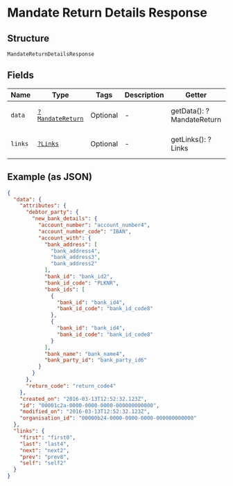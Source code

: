 
# Mandate Return Details Response

## Structure

`MandateReturnDetailsResponse`

## Fields

| Name | Type | Tags | Description | Getter | Setter |
|  --- | --- | --- | --- | --- | --- |
| `data` | [`?MandateReturn`](../../doc/models/mandate-return.md) | Optional | - | getData(): ?MandateReturn | setData(?MandateReturn data): void |
| `links` | [`?Links`](../../doc/models/links.md) | Optional | - | getLinks(): ?Links | setLinks(?Links links): void |

## Example (as JSON)

```json
{
  "data": {
    "attributes": {
      "debtor_party": {
        "new_bank_details": {
          "account_number": "account_number4",
          "account_number_code": "IBAN",
          "account_with": {
            "bank_address": [
              "bank_address4",
              "bank_address3",
              "bank_address2"
            ],
            "bank_id": "bank_id2",
            "bank_id_code": "PLKNR",
            "bank_ids": [
              {
                "bank_id": "bank_id4",
                "bank_id_code": "bank_id_code8"
              },
              {
                "bank_id": "bank_id4",
                "bank_id_code": "bank_id_code8"
              }
            ],
            "bank_name": "bank_name4",
            "bank_party_id": "bank_party_id6"
          }
        }
      },
      "return_code": "return_code4"
    },
    "created_on": "2016-03-13T12:52:32.123Z",
    "id": "00001c2a-0000-0000-0000-000000000000",
    "modified_on": "2016-03-13T12:52:32.123Z",
    "organisation_id": "00000b24-0000-0000-0000-000000000000"
  },
  "links": {
    "first": "first0",
    "last": "last4",
    "next": "next2",
    "prev": "prev8",
    "self": "self2"
  }
}
```

